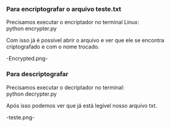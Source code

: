 ### Para encriptografar o arquivo teste.txt 
Precisamos executar o encriptador no terminal Linux:  
python encrypter.py

Com isso já é possível abrir o arquivo e ver que ele se encontra criptografado e com o nome trocado.  

-Encrypted.png-  

### Para descriptografar  

Precisamos executar o decriptador no terminal:  
python decrypter.py  

Após isso podemos ver que já está legível nosso arquivo txt.  

-teste.png-
